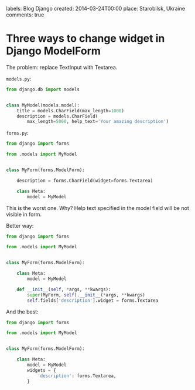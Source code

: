 labels: Blog
        Django
created: 2014-03-24T00:00
place: Starobilsk, Ukraine
comments: true

# Three ways to change widget in Django ModelForm

The problem: replace TextInput with Textarea.

```models.py```:
```python
from django.db import models


class MyModel(models.model):
    title = models.CharField(max_length=1000)
    description = models.CharField(
        max_length=5000, help_text='Your amazing description')
```

```forms.py```:
```python
from django import forms

from .models import MyModel


class MyForm(forms.ModelForm):

    description = forms.CharField(widget=forms.Textarea)

    class Meta:
        model = MyModel
```

This is the worst one. Why? Help text specified in the model field will be not visible in form.

Better way:
```python
from django import forms

from .models import MyModel


class MyForm(forms.ModelForm):

    class Meta:
        model = MyModel

    def __init__(self, *args, **kwargs):
        super(MyForm, self).__init__(*args, **kwargs)
        self.fields['description'].widget = forms.Textarea
```

And the best:
```python
from django import forms

from .models import MyModel


class MyForm(forms.ModelForm):

    class Meta:
        model = MyModel
        widgets = {
            'description': forms.Textarea,
        }
```
